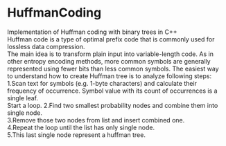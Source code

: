 # HuffmanCoding
Implementation of Huffman coding with binary trees in C++  
Huffman code is a type of optimal prefix code that is commonly used for lossless data compression.  
The main idea is to transform plain input into variable-length code. As in other entropy encoding methods, more common symbols are generally represented using fewer bits than less common symbols. The easiest way to understand how to create Huffman tree is to analyze following steps:  
1.Scan text for symbols (e.g. 1-byte characters) and calculate their frequency of occurrence. Symbol value with its count of occurrences is a single leaf.  
Start a loop.
2.Find two smallest probability nodes and combine them into single node.  
3.Remove those two nodes from list and insert combined one.  
4.Repeat the loop until the list has only single node.  
5.This last single node represent a huffman tree.  
